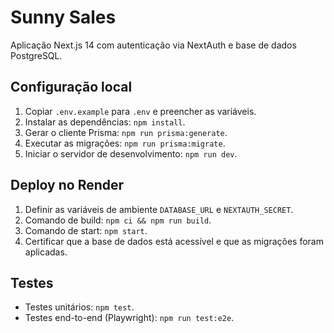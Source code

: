 # Sunny Sales

Aplicação Next.js 14 com autenticação via NextAuth e base de dados PostgreSQL.

## Configuração local
1. Copiar `.env.example` para `.env` e preencher as variáveis.
2. Instalar as dependências: `npm install`.
3. Gerar o cliente Prisma: `npm run prisma:generate`.
4. Executar as migrações: `npm run prisma:migrate`.
5. Iniciar o servidor de desenvolvimento: `npm run dev`.

## Deploy no Render
1. Definir as variáveis de ambiente `DATABASE_URL` e `NEXTAUTH_SECRET`.
2. Comando de build: `npm ci && npm run build`.
3. Comando de start: `npm start`.
4. Certificar que a base de dados está acessível e que as migrações foram aplicadas.

## Testes
- Testes unitários: `npm test`.
- Testes end-to-end (Playwright): `npm run test:e2e`.
